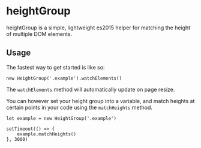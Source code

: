 # heightGroup

heightGroup is a simple, lightweight es2015 helper for matching the height of multiple DOM elements.

Usage
---
The fastest way to get started is like so:
```
new HeightGroup('.example').watchElements()
```
The `watchElements` method will automatically update on page resize.

You can however set your height group into a variable, and match heights at certain points in your code using the `matchHeights` method.

```
let example = new HeightGroup('.example')

setTimeout(() => {
    example.matchHeights()
}, 3000)
```